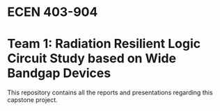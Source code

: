 # ECEN 403-904
# Team 1: Radiation Resilient Logic Circuit Study based on Wide Bandgap Devices

This repository contains all the reports and presentations regarding this capstone project.
